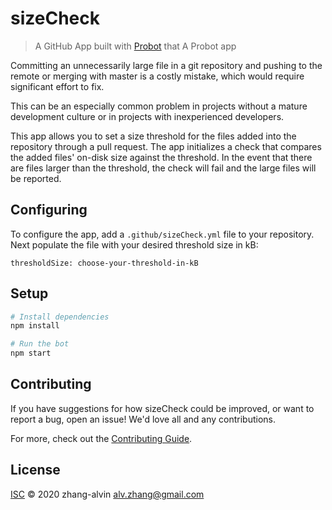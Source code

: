 # sizeCheck

> A GitHub App built with [Probot](https://github.com/probot/probot) that A Probot app

Committing an unnecessarily large file in a git repository and pushing to the remote or merging with master is a costly mistake, which would require significant effort to fix.

This can be an especially common problem in projects without a mature development culture or in projects with inexperienced developers.

This app allows you to set a size threshold for the files added into the repository through a pull request.
The app initializes a check that compares the added files' on-disk size against the threshold. 
In the event that there are files larger than the threshold, the check will fail and the large files will be reported.

## Configuring

To configure the app, add a `.github/sizeCheck.yml` file to your repository.
Next populate the file with your desired threshold size in kB:
```
thresholdSize: choose-your-threshold-in-kB
``` 

## Setup

```sh
# Install dependencies
npm install

# Run the bot
npm start
```

## Contributing

If you have suggestions for how sizeCheck could be improved, or want to report a bug, open an issue! We'd love all and any contributions.

For more, check out the [Contributing Guide](CONTRIBUTING.md).


## License

[ISC](LICENSE) © 2020 zhang-alvin <alv.zhang@gmail.com>
